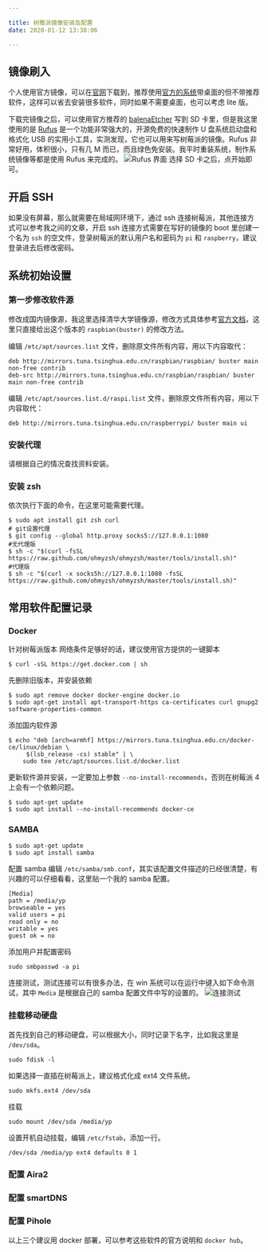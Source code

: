 ```yaml
---

title: 树莓派镜像安装及配置
date: 2020-01-12 13:38:06

---
```


## 镜像刷入

个人使用官方镜像，可以在[官网](https://www.raspberrypi.org/downloads/)下载到，推荐使用[官方的系统](https://www.raspberrypi.org/downloads/raspbian/)带桌面的但不带推荐软件，这样可以省去安装很多软件，同时如果不需要桌面，也可以考虑 lite 版。
<!--more-->
下载完镜像之后，可以使用官方推荐的 [balenaEtcher](https://www.balena.io/etcher/) 写到 SD 卡里，但是我这里使用的是 [Rufus](https://rufus.ie/) 是一个功能非常强大的，开源免费的快速制作 U 盘系统启动盘和格式化 USB 的实用小工具，实测发现，它也可以用来写树莓派的镜像。Rufus 非常好用，体积很小，只有几 M 而已，而且绿色免安装。我平时重装系统，制作系统镜像等都是使用 Rufus 来完成的。
![Rufus 界面](https://blog-1300571114.cos.ap-shanghai.myqcloud.com/2020-01-12_14-20-28.png)
选择 SD 卡之后，点开始即可。

## 开启 SSH
如果没有屏幕，那么就需要在局域网环境下，通过 ssh 连接树莓派，其他连接方式可以参考我之间的文章，开启 ssh 连接方式需要在写好的镜像的 boot 里创建一个名为 `ssh` 的空文件，登录树莓派的默认用户名和密码为 `pi` 和 `raspberry`，建议登录进去后修改密码。

## 系统初始设置

### 第一步修改软件源
修改成国内镜像源，我这里选择清华大学镜像源，修改方式具体参考[官方文档](https://mirrors.tuna.tsinghua.edu.cn/help/raspbian/)，这里只直接给出这个版本的 `raspbian(buster)` 的修改方法。

编辑 `/etc/apt/sources.list` 文件，删除原文件所有内容，用以下内容取代：
``` config
deb http://mirrors.tuna.tsinghua.edu.cn/raspbian/raspbian/ buster main non-free contrib
deb-src http://mirrors.tuna.tsinghua.edu.cn/raspbian/raspbian/ buster main non-free contrib
```
编辑 `/etc/apt/sources.list.d/raspi.list` 文件，删除原文件所有内容，用以下内容取代：
```
deb http://mirrors.tuna.tsinghua.edu.cn/raspberrypi/ buster main ui
```
### 安装代理
请根据自己的情况查找资料安装。
### 安装 zsh
依次执行下面的命令，在这里可能需要代理。
```shell
$ sudo apt install git zsh curl
# git设置代理
$ git config --global http.proxy socks5://127.0.0.1:1080
#无代理版
$ sh -c "$(curl -fsSL https://raw.github.com/ohmyzsh/ohmyzsh/master/tools/install.sh)"
#代理版
$ sh -c "$(curl -x socks5h://127.0.0.1:1080 -fsSL https://raw.github.com/ohmyzsh/ohmyzsh/master/tools/install.sh)"
```
## 常用软件配置记录

### Docker
针对树莓派版本
网络条件足够好的话，建议使用官方提供的一键脚本
```shell
$ curl -sSL https://get.docker.com | sh
```
先删除旧版本，并安装依赖
```shell
$ sudo apt remove docker docker-engine docker.io
$ sudo apt-get install apt-transport-https ca-certificates curl gnupg2 software-properties-common
```
添加国内软件源
```shell
$ echo "deb [arch=armhf] https://mirrors.tuna.tsinghua.edu.cn/docker-ce/linux/debian \
     $(lsb_release -cs) stable" | \
    sudo tee /etc/apt/sources.list.d/docker.list
```
更新软件源并安装，一定要加上参数 `--no-install-recommends`，否则在树莓派 4 上会有一个依赖问题。
```shell
$ sudo apt-get update
$ sudo apt install --no-install-recommends docker-ce
```

### SAMBA
```shell
$ sudo apt-get update
$ sudo apt install samba
```
配置 samba
编辑 `/etc/samba/smb.conf`，其实该配置文件描述的已经很清楚，有兴趣的可以仔细看看，这里贴一个我的 samba 配置。
```config
[Media]
path = /media/yp
browseable = yes
valid users = pi
read only = no
writable = yes
guest ok = no
```
添加用户并配置密码
```shell
sudo smbpasswd -a pi
```
连接测试，测试连接可以有很多办法，在 win 系统可以在运行中键入如下命令测试，其中 `Media` 是根据自己的 samba 配置文件中写的设置的。
![连接测试](https://blog-1300571114.cos.ap-shanghai.myqcloud.com/2020-01-12_14-57-08.png)

### 挂载移动硬盘
首先找到自己的移动硬盘，可以根据大小，同时记录下名字，比如我这里是 `/dev/sda`。
```shell
sudo fdisk -l
```
如果选择一直插在树莓派上，建议格式化成 ext4 文件系统。
```shell
sudo mkfs.ext4 /dev/sda
```
挂载
```shell
sudo mount /dev/sda /media/yp
```
设置开机自动挂载，编辑 `/etc/fstab`，添加一行。
```shell
/dev/sda /media/yp ext4 defaults 0 1
```
### 配置 Aira2

### 配置 smartDNS

### 配置 Pihole
以上三个建议用 docker 部署，可以参考这些软件的官方说明和 `docker hub`。
